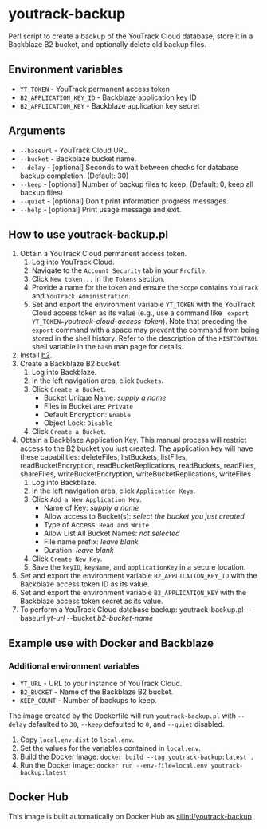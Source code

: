 # youtrack-backup
Perl script to create a backup of the YouTrack Cloud database, store
it in a Backblaze B2 bucket, and optionally delete old backup files.

## Environment variables
* `YT_TOKEN` - YouTrack permanent access token
* `B2_APPLICATION_KEY_ID` - Backblaze application key ID
* `B2_APPLICATION_KEY` - Backblaze application key secret

## Arguments
* `--baseurl` - YouTrack Cloud URL.
* `--bucket` - Backblaze bucket name.
* `--delay` - [optional] Seconds to wait between checks for database backup completion. (Default: 30)
* `--keep` - [optional] Number of backup files to keep. (Default: 0, keep all backup files)
* `--quiet` - [optional] Don't print information progress messages.
* `--help` - [optional] Print usage message and exit.

## How to use youtrack-backup.pl
1. Obtain a YouTrack Cloud permanent access token.
    1. Log into YouTrack Cloud.
    1. Navigate to the `Account Security` tab in your `Profile`.
    1. Click `New token...` in the `Tokens` section.
    1. Provide a name for the token and ensure the `Scope` contains `YouTrack` and `YouTrack Administration`.
    1. Set and export the environment variable `YT_TOKEN` with the YouTrack Cloud access token as its value (e.g., use a command like ` export YT_TOKEN=`_youtrack-cloud-access-token_). Note that preceding the `export` command with a space may prevent the command from being stored in the shell history. Refer to the description of the `HISTCONTROL` shell variable in the `bash` man page for details.
1. Install [b2](https://github.com/Backblaze/B2_Command_Line_Tool/releases/latest/download/b2-linux).
1. Create a Backblaze B2 bucket.
    1. Log into Backblaze.
    1. In the left navigation area, click `Buckets`.
    1. Click `Create a Bucket`.
        * Bucket Unique Name: _supply a name_
        * Files in Bucket are: `Private`
        * Default Encryption: `Enable`
        * Object Lock: `Disable`
    1. Click `Create a Bucket`.
1. Obtain a Backblaze Application Key. This manual process will restrict access to the B2 bucket you just created. The application key will have these capabilities: deleteFiles, listBuckets, listFiles, readBucketEncryption, readBucketReplications, readBuckets, readFiles, shareFiles, writeBucketEncryption, writeBucketReplications, writeFiles.
    1. Log into Backblaze.
    1. In the left navigation area, click `Application Keys`.
    1. Click `Add a New Application Key`.
        * Name of Key: _supply a name_
        * Allow access to Bucket(s): _select the bucket you just created_
        * Type of Access: `Read and Write`
        * Allow List All Bucket Names: _not selected_
        * File name prefix: _leave blank_
        * Duration: _leave blank_
    1. Click `Create New Key`.
    1. Save the `keyID`, `keyName`, and `applicationKey` in a secure location.
1. Set and export the environment variable `B2_APPLICATION_KEY_ID` with the Backblaze access token ID as its value.
1. Set and export the environment variable `B2_APPLICATION_KEY` with the Backblaze access token secret as its value.
1. To perform a YouTrack Cloud database backup:
youtrack-backup.pl --baseurl _yt-url_ --bucket _b2-bucket-name_

## Example use with Docker and Backblaze

### Additional environment variables
*  `YT_URL`  - URL to your instance of YouTrack Cloud.
*  `B2_BUCKET`  - Name of the Backblaze B2 bucket.
*  `KEEP_COUNT`  - Number of backups to keep.

The image created by the Dockerfile will run `youtrack-backup.pl` with `--delay` defaulted to `30`, `--keep` defaulted to `0`, and `--quiet` disabled.

1. Copy `local.env.dist` to `local.env`.
1. Set the values for the variables contained in `local.env`.
1. Build the Docker image:  `docker build --tag youtrack-backup:latest .`
1. Run the Docker image:  `docker run --env-file=local.env youtrack-backup:latest`

## Docker Hub
This image is built automatically on Docker Hub as [silintl/youtrack-backup](https://hub.docker.com/r/silintl/youtrack-backup/)
